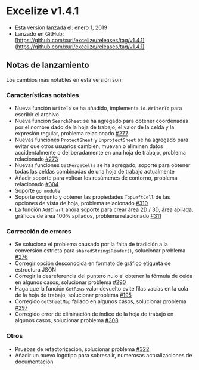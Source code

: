 # Excelize v1.4.1

* Esta versión lanzada el: enero 1, 2019
* Lanzado en GitHub: [https://github.com/xuri/excelize/releases/tag/v1.4.1](https://github.com/xuri/excelize/releases/tag/v1.4.1)

## Notas de lanzamiento

Los cambios más notables en esta versión son:

### Características notables

* Nueva función `WriteTo` se ha añadido, implementa `io.WriterTo` para escribir el archivo
* Nueva función `SearchSheet` se ha agregado para obtener coordenadas por el nombre dado de la hoja de trabajo, el valor de la celda y la expresión regular, problema relacionado [#277](https://github.com/xuri/excelize/issues/277)
* Nuevas funciones `ProtectSheet` y `UnprotectSheet` se ha agregado para evitar que otros usuarios cambien, muevan o eliminen datos accidentalmente o deliberadamente en una hoja de trabajo, problema relacionado [#273](https://github.com/xuri/excelize/issues/273)
* Nuevas funciones `GetMergeCells` se ha agregado, soporte para obtener todas las celdas combinadas de una hoja de trabajo actualmente
* Añadir soporte para voltear los resúmenes de contorno, problema relacionado [#304](https://github.com/xuri/excelize/issues/304)
* Soporte `go module`
* Soporte conjunto y obtener las propiedades `TopLeftCell` de las opciones de vista de hoja, problema relacionado [#310](https://github.com/xuri/excelize/issues/310)
* La función `AddChart` ahora soporte para crear área 2D / 3D, área apilada, gráficos de área 100% apilados, problema relacionado [#311](https://github.com/xuri/excelize/issues/311)

### Corrección de errores

* Se soluciona el problema causado por la falta de tradición a la conversión estricta para `sharedStringsReader()`, solucionar problema [#276](https://github.com/xuri/excelize/issues/276)
* Corregir opción desconocida en formato de gráfico etiqueta de estructura JSON
* Corregir la desreferencia del puntero nulo al obtener la fórmula de celda en algunos casos, solucionar problema [#290](https://github.com/xuri/excelize/issues/290)
* Haga que la función `GetRows` valor devuelto evite filas vacías en la cola de la hoja de trabajo, solucionar problema [#195](https://github.com/xuri/excelize/issues/195)
* Corregido `GetSheetMap` fallado en algunos casos, solucionar problema [#297](https://github.com/xuri/excelize/issues/297)
* Corregido error de eliminación de índice de la hoja de trabajo en algunos casos, solucionar problema [#308](https://github.com/xuri/excelize/issues/308)

### Otros

* Pruebas de refactorización, solucionar problema [#322](https://github.com/xuri/excelize/issues/322)
* Añadir un nuevo logotipo para sobresalir, numerosas actualizaciones de documentación
